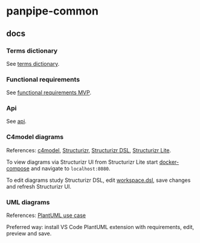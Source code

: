 # panpipe-common
## docs
### Terms dictionary
See [terms dictionary](docs/terms-dictionary.md).
### Functional requirements
See [functional requirements MVP](docs/functional-requirements-mvp.md).
### Api
See [api](docs/api-description.md).
### C4model diagrams
References:
[c4model](https://c4model.com/),
[Structurizr](https://docs.structurizr.com/),
[Structurizr DSL](https://docs.structurizr.com/dsl),
[Structurizr Lite](https://docs.structurizr.com/lite).

To view diagrams via Structurizr UI from Structurizr Lite 
start [docker-compose](diagrams/c4model/docker-compose.yml) and navigate to
`localhost:8080`.

To edit diagrams study Structurizr DSL, edit 
[workspace.dsl](diagrams/c4model/structurizr/workspace.dsl), save changes
and refresh Structurizr UI.
### UML diagrams
References: [PlantUML use case](https://plantuml.com/use-case-diagram)

Preferred way: install VS Code PlantUML extension with requirements, edit,
preview and save.
